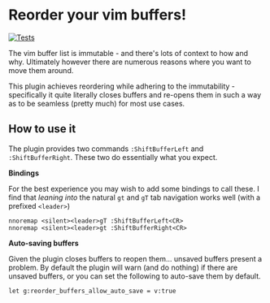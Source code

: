# Reorder your vim buffers!
[![Tests](https://github.com/kizza/vim-reorder-buffers/actions/workflows/tests.yml/badge.svg)](https://github.com/kizza/vim-reorder-buffers/actions/workflows/tests.yml)

The vim buffer list is immutable - and there's lots of context to how and why.  Ultimately however there are numerous reasons where you want to move them around.

This plugin achieves reordering while adhering to the immutability - specifically it quite literally closes buffers and re-opens them in such a way as to be seamless (pretty much) for most use cases.


## How to use it

The plugin provides two commands `:ShiftBufferLeft` and `:ShiftBufferRight`. These two do essentially what you expect.

**Bindings**

For the best experience you may wish to add some bindings to call these.  I find that _leaning into_ the natural `gt` and `gT` tab navigation works well (with a prefixed `<leader>`)

```vim
nnoremap <silent><leader>gT :ShiftBufferLeft<CR>
nnoremap <silent><leader>gt :ShiftBufferRight<CR>
```

**Auto-saving buffers**

Given the plugin closes buffers to reopen them... unsaved buffers present a problem.  By default the plugin will warn (and do nothing) if there are unsaved buffers, or you can set the following to auto-save them by default.

```
let g:reorder_buffers_allow_auto_save = v:true
```
